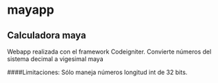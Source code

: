 mayapp
======

## Calculadora maya

Webapp realizada con el framework Codeigniter. Convierte números del sistema decimal a vigesimal maya

####Limitaciones: 
Sólo maneja números longitud int de 32 bits.
